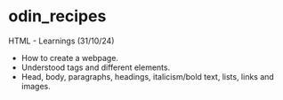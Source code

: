 # odin_recipes
HTML - Learnings (31/10/24)
- How to create a webpage.
- Understood tags and different elements.
- Head, body, paragraphs, headings, italicism/bold text, lists, links and images.
